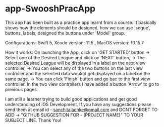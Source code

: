 # app-SwooshPracApp
This app has been built as a practice app learnt from a course. 
It basically shows how the elements should be designed, how we can use 'segue', buttons, labels, 
designed the buttons under 'Model' group.

Configurations: 
Swift 5, Xcode version: 11.5 , MacOS version: 10.15.7

How it works:
On launching the App, click on 'GET STARTED' button -> Select one of the Desired League and click on 'NEXT' button,
-> The selected Desired League will be displayed in a label on the next view controller, 
-> You can select any of the two buttons on the last view controller and the selected data wouldd get 
displayed on a label on the same page. -> You can click 'Finish' button and go bac to the first view controller. 
In the two view controllers I have added a button 'Arrow' to go to previous pages.


I am still a learner trying to build good applications and get good understanding of iOS Development.
If you have any suggestions please send them at email id - sanchitalachke@gmail.com and DONT FORGET TO ADD -> "GITHUB SUGGESTION FOR - (PROJECT NAME)" TO YOUR SUBJECT LINE.
Thank You!
